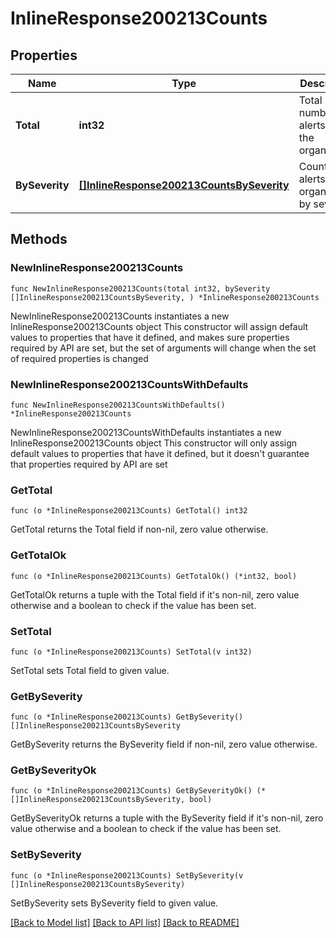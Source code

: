 # InlineResponse200213Counts

## Properties

Name | Type | Description | Notes
------------ | ------------- | ------------- | -------------
**Total** | **int32** | Total number of alerts on the organization | 
**BySeverity** | [**[]InlineResponse200213CountsBySeverity**](InlineResponse200213CountsBySeverity.md) | Counts of alerts on organization by severity | 

## Methods

### NewInlineResponse200213Counts

`func NewInlineResponse200213Counts(total int32, bySeverity []InlineResponse200213CountsBySeverity, ) *InlineResponse200213Counts`

NewInlineResponse200213Counts instantiates a new InlineResponse200213Counts object
This constructor will assign default values to properties that have it defined,
and makes sure properties required by API are set, but the set of arguments
will change when the set of required properties is changed

### NewInlineResponse200213CountsWithDefaults

`func NewInlineResponse200213CountsWithDefaults() *InlineResponse200213Counts`

NewInlineResponse200213CountsWithDefaults instantiates a new InlineResponse200213Counts object
This constructor will only assign default values to properties that have it defined,
but it doesn't guarantee that properties required by API are set

### GetTotal

`func (o *InlineResponse200213Counts) GetTotal() int32`

GetTotal returns the Total field if non-nil, zero value otherwise.

### GetTotalOk

`func (o *InlineResponse200213Counts) GetTotalOk() (*int32, bool)`

GetTotalOk returns a tuple with the Total field if it's non-nil, zero value otherwise
and a boolean to check if the value has been set.

### SetTotal

`func (o *InlineResponse200213Counts) SetTotal(v int32)`

SetTotal sets Total field to given value.


### GetBySeverity

`func (o *InlineResponse200213Counts) GetBySeverity() []InlineResponse200213CountsBySeverity`

GetBySeverity returns the BySeverity field if non-nil, zero value otherwise.

### GetBySeverityOk

`func (o *InlineResponse200213Counts) GetBySeverityOk() (*[]InlineResponse200213CountsBySeverity, bool)`

GetBySeverityOk returns a tuple with the BySeverity field if it's non-nil, zero value otherwise
and a boolean to check if the value has been set.

### SetBySeverity

`func (o *InlineResponse200213Counts) SetBySeverity(v []InlineResponse200213CountsBySeverity)`

SetBySeverity sets BySeverity field to given value.



[[Back to Model list]](../README.md#documentation-for-models) [[Back to API list]](../README.md#documentation-for-api-endpoints) [[Back to README]](../README.md)


